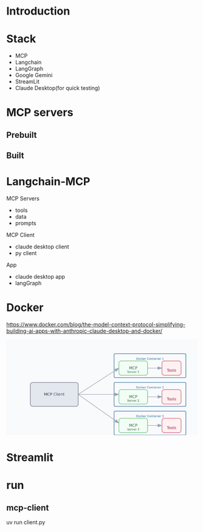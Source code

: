 # Introduction


# Stack
- MCP
- Langchain
- LangGraph
- Google Gemini
- StreamLit
- Claude Desktop(for quick testing)

# MCP servers

## Prebuilt

## Built

# Langchain-MCP

MCP Servers
- tools
- data
- prompts

MCP Client
- claude desktop client
- py client

App
- claude desktop app
- langGraph

# Docker
https://www.docker.com/blog/the-model-context-protocol-simplifying-building-ai-apps-with-anthropic-claude-desktop-and-docker/

![alt text](assets/image.png)

# Streamlit

# run

## mcp-client 
uv run client.py